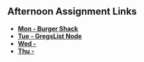 ## Afternoon Assignment Links

* **[Mon - Burger Shack](https://github.com/jaredrcarlson/burgershack)**
* **[Tue - GregsList Node](https://github.com/jaredrcarlson/gregslistNode)**
* **[Wed - ]()**
* **[Thu - ]()**
